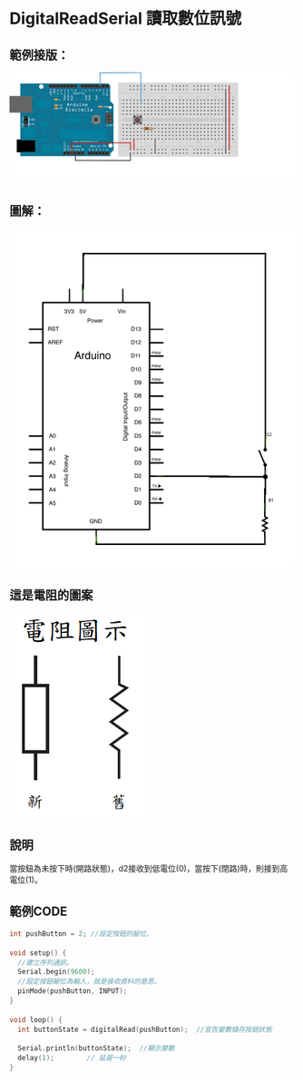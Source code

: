 # DigitalReadSerial 讀取數位訊號

## 範例接版：
![circuit](./../IMG/DigitalReadSerial.png)

## 圖解：

![Schematic](./../IMG/DigitalReadSerial_Schematic.png)

## 這是電阻的圖案

![resistance](./../IMG/resistance.png)

## 說明

當按鈕為未按下時(開路狀態)，d2接收到低電位(0)，當按下(閉路)時，則接到高電位(1)。


## 範例CODE

```ino
int pushButton = 2; //設定按鈕的腳位。

void setup() {
  //建立序列通訊。
  Serial.begin(9600); 
  //設定按鈕腳位為輸入，就是接收資料的意思。
  pinMode(pushButton, INPUT);
}

void loop() {
  int buttonState = digitalRead(pushButton);  //宣告變數儲存按鈕狀態
  
  Serial.println(buttonState);  //顯示變數
  delay(1);        // 延遲一秒
}

```